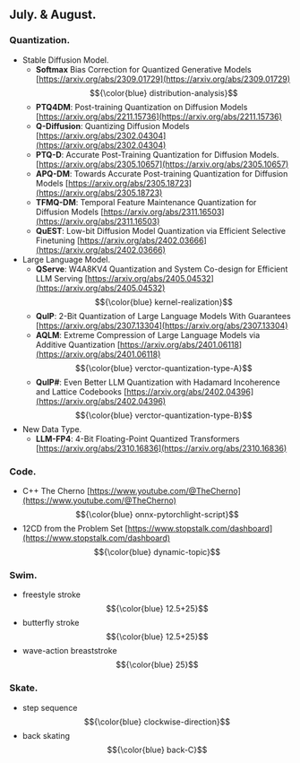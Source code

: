 ## July. & August.

### Quantization. ###
  - Stable Diffusion Model.
      - **Softmax** Bias Correction for Quantized Generative Models [https://arxiv.org/abs/2309.01729](https://arxiv.org/abs/2309.01729)
      $${\color{blue} distribution-analysis}$$
      - **PTQ4DM**: Post-training Quantization on Diffusion Models [https://arxiv.org/abs/2211.15736](https://arxiv.org/abs/2211.15736)
      - **Q-Diffusion**: Quantizing Diffusion Models [https://arxiv.org/abs/2302.04304](https://arxiv.org/abs/2302.04304)
      - **PTQ-D**: Accurate Post-Training Quantization for Diffusion Models. [https://arxiv.org/abs/2305.10657](https://arxiv.org/abs/2305.10657)
      - **APQ-DM**: Towards Accurate Post-training Quantization for Diffusion Models [https://arxiv.org/abs/2305.18723](https://arxiv.org/abs/2305.18723)
      - **TFMQ-DM**: Temporal Feature Maintenance Quantization for Diffusion Models [https://arxiv.org/abs/2311.16503](https://arxiv.org/abs/2311.16503)
      - **QuEST**: Low-bit Diffusion Model Quantization via Efficient Selective Finetuning [https://arxiv.org/abs/2402.03666](https://arxiv.org/abs/2402.03666)
  - Large Language Model.
      - **QServe**: W4A8KV4 Quantization and System Co-design for Efficient LLM Serving [https://arxiv.org/abs/2405.04532](https://arxiv.org/abs/2405.04532)
      $${\color{blue} kernel-realization}$$
      - **QuIP**: 2-Bit Quantization of Large Language Models With Guarantees [https://arxiv.org/abs/2307.13304](https://arxiv.org/abs/2307.13304)
      - **AQLM**: Extreme Compression of Large Language Models via Additive Quantization [https://arxiv.org/abs/2401.06118](https://arxiv.org/abs/2401.06118)
      $${\color{blue} verctor-quantization-type-A}$$
      - **QuIP#**: Even Better LLM Quantization with Hadamard Incoherence and Lattice Codebooks [https://arxiv.org/abs/2402.04396](https://arxiv.org/abs/2402.04396)
      $${\color{blue} verctor-quantization-type-B}$$
  - New Data Type.
      - **LLM-FP4**: 4-Bit Floating-Point Quantized Transformers [https://arxiv.org/abs/2310.16836](https://arxiv.org/abs/2310.16836)

### Code. ###
  - C++ The Cherno [https://www.youtube.com/@TheCherno](https://www.youtube.com/@TheCherno)
  $${\color{blue} onnx-pytorchlight-script}$$
  - 12CD from the Problem Set [https://www.stopstalk.com/dashboard](https://www.stopstalk.com/dashboard)
  $${\color{blue} dynamic-topic}$$

### Swim. ###
  - freestyle stroke
  $${\color{blue} 12.5+25}$$
  - butterfly stroke
  $${\color{blue} 12.5+25}$$
  - wave-action breaststroke
  $${\color{blue} 25}$$

### Skate. ###
  - step sequence
  $${\color{blue} clockwise-direction}$$
  - back skating
  $${\color{blue} back-C}$$
